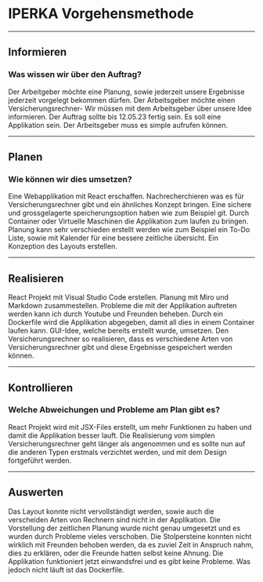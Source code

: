 # IPERKA Vorgehensmethode
---
## Informieren

### Was wissen wir über den Auftrag?

Der Arbeitgeber möchte eine Planung, sowie jederzeit unsere Ergebnisse jederzeit vorgelegt bekommen dürfen.
Der Arbeitsgeber möchte einen Versicherungsrechner-
Wir müssen mit dem Arbeitsgeber über unsere Idee informieren.
Der Auftrag sollte bis 12.05.23 fertig sein.
Es soll eine Applikation sein.
Der Arbeitsgeber muss es simple aufrufen können.

---
## Planen
### Wie können wir dies umsetzen?

Eine Webapplikation mit React erschaffen.
Nachrecherchieren was es für Versicherungsrechner gibt und ein ähnliches Konzept bringen.
Eine sichere und grossgelagerte speicherungsoption haben wie zum Beispiel git.
Durch Container oder Virtuelle Maschinen die Applikation zum laufen zu bringen. 
Planung kann sehr verschieden erstellt werden wie zum Beispiel ein To-Do Liste, sowie mit Kalender für eine bessere zeitliche übersicht. Ein Konzeption des Layouts erstellen. 



---
## Realisieren

React Projekt mit Visual Studio Code erstellen. 
Planung mit Miro und Markdown zusammestellen.
Probleme die mit der Applikation auftreten werden kann ich durch Youtube und Freunden beheben. 
Durch ein Dockerfile wird die Applikation abgegeben, damit all dies in einem Container laufen kann.
GUI-Idee, welche bereits erstellt wurde, umsetzen. Den Versicherungsrechner so realisieren, dass es verschiedene Arten von Versicherungsrechner gibt und diese Ergebnisse gespeichert werden können. 


---

## Kontrollieren
### Welche Abweichungen und Probleme am Plan gibt es?

React Projekt wird mit JSX-Files erstellt, um mehr Funktionen zu haben und damit die Applikation besser lauft. Die Realisierung vom simplen Versicherungsrechner geht länger als angenommen und es sollte nun auf die anderen Typen erstmals verzichtet werden, und mit dem Design fortgeführt werden.



---
## Auswerten

Das Layout konnte nicht vervollständigt werden, sowie auch die verscheiden Arten von Rechnern sind nicht in der Applikation. Die Vorstellung der zeitlichen Planung wurde nicht genau umgesetzt und es wurden durch Probleme vieles verschoben. Die Stolpersteine konnten nicht wirklich mit Freunden behoben werden, da es zuviel Zeit in Anspruch nahm, dies zu erklären, oder die Freunde hatten selbst keine Ahnung. Die Applikation funktioniert jetzt einwandsfrei und es gibt keine Probleme. Was jedoch nicht läuft ist das Dockerfile.  